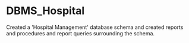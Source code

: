 # DBMS_Hospital
Created a 'Hospital Management' database schema and created reports and procedures and report queries surrounding the schema.
